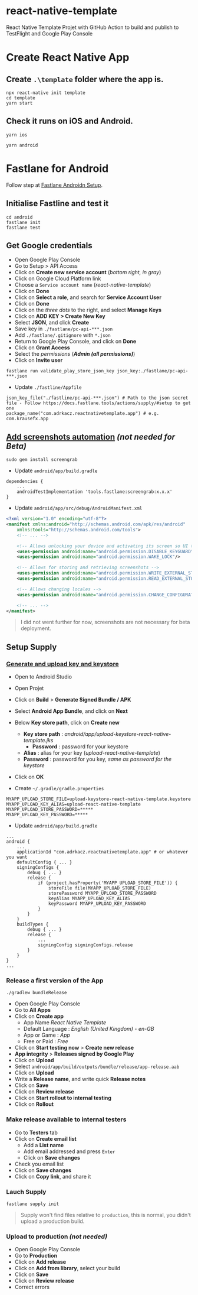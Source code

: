 # react-native-template
React Native Template Projet with GitHub Action to build and publish to TestFlight and Google Play Console

# Create React Native App

## Create `.\template` folder where the app is.

```
npx react-native init template
cd template
yarn start
```

## Check it runs on iOS and Android.

```
yarn ios
```

```
yarn android
```

# Fastlane for Android

Follow step at [Fastlane Androidn Setup](https://docs.fastlane.tools/getting-started/android/setup/).

## Initialise Fastline and test it

```
cd android
fastlane init
fastlane test
```

## Get Google credentials

- Open Google Play Console
- Go to Setup > API Access
- Click on **Create new service account** (*bottom right, in gray*)
- Click on Google Cloud Platform link
- Choose a `Service account name` (*react-native-template*)
- Click on **Done**
- Click on **Select a role**, and search for **Service Account User**
- Click on **Done**
- Click on the *three dots* to the right, and select **Manage Keys**
- Click on **ADD KEY > Create New Key**
- Select **JSON**, and click **Create**
- Save key in `./fastlane/pc-api-***.json`
- Add `./fastlane/.gitignore` with `*.json`
- Return to Google Play Console, and click on **Done**
- Click on **Grant Access**
- Select the *permissions* (***Admin (all permissions)***)
- Click on **Invite user**

```
fastlane run validate_play_store_json_key json_key:./fastlane/pc-api-***.json
```

- Update `./fastline/Appfile`

```
json_key_file("./fastline/pc-api-***.json") # Path to the json secret file - Follow https://docs.fastlane.tools/actions/supply/#setup to get one
package_name("com.adrkacz.reactnativetemplate.app") # e.g. com.krausefx.app
```

## [Add screenshots automation](https://docs.fastlane.tools/getting-started/android/screenshots/) *(not needed for Beta)*

```
sudo gem install screengrab
```

- Update `android/app/build.gradle`

```
dependencies {
    ...
    androidTestImplementation 'tools.fastlane:screengrab:x.x.x'
}
```

- Update `android/app/src/debug/AndroidManifest.xml`

```xml
<?xml version="1.0" encoding="utf-8"?>
<manifest xmlns:android="http://schemas.android.com/apk/res/android"
    xmlns:tools="http://schemas.android.com/tools">
    <!-- ... -->

    <!-- Allows unlocking your device and activating its screen so UI tests can succeed -->
    <uses-permission android:name="android.permission.DISABLE_KEYGUARD"/>
    <uses-permission android:name="android.permission.WAKE_LOCK"/>

    <!-- Allows for storing and retrieving screenshots -->
    <uses-permission android:name="android.permission.WRITE_EXTERNAL_STORAGE" />
    <uses-permission android:name="android.permission.READ_EXTERNAL_STORAGE" />

    <!-- Allows changing locales -->
    <uses-permission android:name="android.permission.CHANGE_CONFIGURATION" />

    <!-- ... -->
</manifest>
```

> I did not went further for now, screenshots are not necessary for beta deployment.

## Setup Supply

### [Generate and upload key and keystore](https://developer.android.com/studio/publish/app-signing#generate-key)

- Open to Android Studio
- Open Projet
- Click on **Build** > **Generate Signed Bundle / APK**
- Select **Android App Bundle**, and click on **Next**
- Below **Key store path**, click on **Create new**
    - **Key store path** : *android/app/upload-keystore-react-native-template.jks*
        - **Password** : password for your keystore
    - **Alias** : alias for your key (*upload-react-native-template*)
    - **Password** : password for you key, *same as password for the keystore*
- Click on **OK**

- Create `~/.gradle/gradle.properties`

```
MYAPP_UPLOAD_STORE_FILE=upload-keystore-react-native-template.keystore
MYAPP_UPLOAD_KEY_ALIAS=upload-react-native-template
MYAPP_UPLOAD_STORE_PASSWORD=*****
MYAPP_UPLOAD_KEY_PASSWORD=*****
```

- Update `android/app/build.gradle`

```
...
android {
    ...
    applicationId "com.adrkacz.reactnativetemplate.app" # or whatever you want
    defaultConfig { ... }
    signingConfigs {
        debug { ... }
        release {
            if (project.hasProperty('MYAPP_UPLOAD_STORE_FILE')) {
                storeFile file(MYAPP_UPLOAD_STORE_FILE)
                storePassword MYAPP_UPLOAD_STORE_PASSWORD
                keyAlias MYAPP_UPLOAD_KEY_ALIAS
                keyPassword MYAPP_UPLOAD_KEY_PASSWORD
            }
        }
    }
    buildTypes {
        debug { ... }
        release {
            ...
            signingConfig signingConfigs.release
        }
    }
}
...
```

### Release a first version of the App

```
./gradlew bundleRelease
```

- Open Google Play Console
- Go to **All Apps**
- Click on **Create app**
    - App Name *React Native Template*
    - Default Language : *English (United Kingdom) - en-GB*
    - App or Game : *App*
    - Free or Paid : *Free*
- Click on **Start testing now** > **Create new release**
- **App integrity** > **Releases signed by Google Play**
- Click on **Upload**
- Select `android/app/build/outputs/bundle/release/app-release.aab`
- Click on **Upload**
- Write a **Release name**, and write quick **Release notes**
- Click on **Save**
- Click on **Review release**
- Click on **Start rollout to internal testing**
- Click on **Rollout**

### Make release available to internal testers

- Go to **Testers** tab
- Click on **Create email list**
    - Add a **List name**
    - Add email addressed and press `Enter`
    - Click on **Save changes**
- Check you email list
- Click on **Save changes**
- Click on **Copy link**, and share it

### Lauch Supply

```
fastlane supply init
```

> Supply won't find files relative to `production`, this is normal, you didn't upload a production build.

### Upload to production *(not needed)*

- Open Google Play Console
- Go to **Production**
- Click on **Add release**
- Click on **Add from library**, select your build
- Click on **Save**
- Click on **Review release**
- Correct errors





